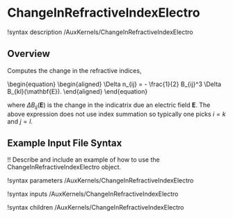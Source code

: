 # ChangeInRefractiveIndexElectro

!syntax description /AuxKernels/ChangeInRefractiveIndexElectro

## Overview

Computes the change in the refractive indices,

\begin{equation}
  \begin{aligned}
    \Delta n_{ij} = - \frac{1}{2} B_{ij}^3 \Delta B_{kl}(\mathbf{E}).
  \end{aligned}
\end{equation}

where $\Delta B_{ij}(\mathbf{E})$ is the change in the indicatrix due an electric field $\mathbf{E}$. The above expression does not use index summation so typically one picks $i = k$ and $j = l$.


## Example Input File Syntax

!! Describe and include an example of how to use the ChangeInRefractiveIndexElectro object.

!syntax parameters /AuxKernels/ChangeInRefractiveIndexElectro

!syntax inputs /AuxKernels/ChangeInRefractiveIndexElectro

!syntax children /AuxKernels/ChangeInRefractiveIndexElectro
